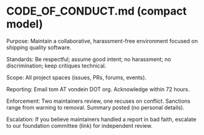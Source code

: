 # CODE_OF_CONDUCT.md (compact model)

Purpose: Maintain a collaborative, harassment-free environment focused
on shipping quality software.

Standards:  Be  respectful;  assume  good intent;  no  harassment;  no
discrimination; keep critiques technical.

Scope: All project spaces (issues, PRs, forums, events).

Reporting: Email tom AT vondein DOT org. Acknowledge within 72 hours.

Enforcement:    Two    maintainers     review,    one    recuses    on
conflict. Sanctions range from warning  to removal. Summary posted (no
personal details).

Escalation: If you believe maintainers  handled a report in bad faith,
escalate to our foundation committee (link) for independent review.
